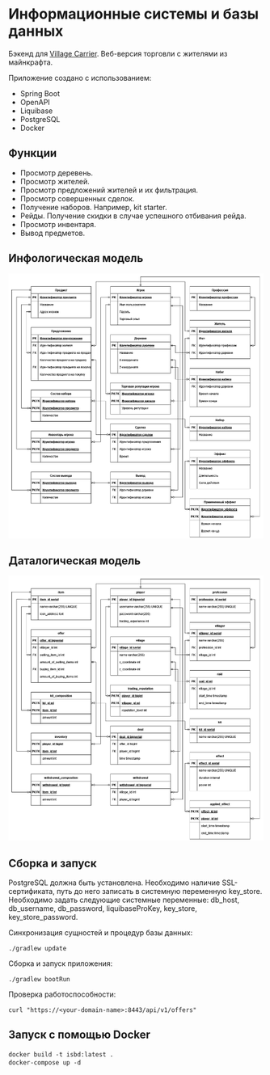 # Информационные системы и базы данных

Бэкенд для [Village Carrier](https://github.com/slamach/village-carrier). Веб-версия торговли с жителями из майнкрафта.

Приложение создано с использованием:

* Spring Boot
* OpenAPI
* Liquibase
* PostgreSQL
* Docker

## Функции

* Просмотр деревень.
* Просмотр жителей.
* Просмотр предложений жителей и их фильтрация.
* Просмотр совершенных сделок.
* Получение наборов. Например, kit starter.
* Рейды. Получение скидки в случае успешного отбивания рейда.
* Просмотр инвентаря.
* Вывод предметов.

## Инфологическая модель

![Инфологическая модель](docs/infological_model.png)

## Даталогическая модель

![Даталогическая модель](docs/datalogical_model.png)

## Сборка и запуск

PostgreSQL должна быть установлена. Необходимо наличие SSL-сертификата, путь до него записать в системную переменную
key_store. Необходимо задать следующие системные переменные: db_host, db_username, db_password, liquibaseProKey,
key_store, key_store_password.

Синхронизация сущностей и процедур базы данных:

```
./gradlew update
```

Сборка и запуск приложения:

```
./gradlew bootRun
```

Проверка работоспособности:

```
curl "https://<your-domain-name>:8443/api/v1/offers"
```

## Запуск с помощью Docker

```
docker build -t isbd:latest .
docker-compose up -d
```